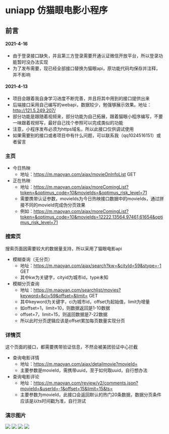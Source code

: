 # uniapp 仿猫眼电影小程序

## 前言
#### 2021-4-16
+ 由于登录接口缺失，并且第三方登录需要开通认证微信开放平台，所以登录功能暂时没办法实现
+ 为了发布需要，现已经全部接口替换为猫眼api，原功能代码均保存并注释，并不影响
#### 2021-4-13
+ 项目会跟着我自身学习进度不断完善，并且将其中用到的接口提供出来
+ 后端接口采用自己编写的webapi，数据较少，勉强够展示效果。地址：http://121.5.249.207/
+ 部分功能是跟随着视频来，部分功能为自己拓展，跟着猫眼小程序编写，不要一味跟着视频写，最好自己找个参照可以完成类似的功能
+ 注意，小程序发布必须为https域名，所以此接口仅供调试使用
+ 如果需要别的接口或者项目中有什么问题，可以联系我（qq1024516151）或者留言

### 主页
+ 今日热映
  - 地址：https://m.maoyan.com/ajax/movieOnInfoList GET
+ 正在热映
  - 地址：https://m.maoyan.com/ajax/moreComingList?token=&optimus_code=10&movieIds=&optimus_risk_level=71
  - 需要携带认证参数，movieIds为今日热映接口数据中的movieIds，通过拼接不同的movieId完成伪分页效果
  - 例如：https://m.maoyan.com/ajax/moreComingList?token=&optimus_code=10&movieIds=12222,13564,97461,61654&optimus_risk_level=71
  

### 搜索页
搜索页面因需要较大的数据量支持，所以采用了猫眼电影api
+ 模糊查询（无分页）
  - 地址：https://m.maoyan.com/ajax/search?kw=&cityId=59&stype=-1 GET
  - 其中kw为关键字，cityid为城市id，type未知
+ 模糊分页查询
  - 地址：https://m.maoyan.com/searchlist/movies?keyword=&ci=59&offset=&limit= GET
  - 其中keyword为关键字，ci为城市id，offset为起始值，limit为增量
  - 如offset=1，limit=10，则数据返回是1-10数据
  - offset=7，limit=15，则返回数据是7-22数据
  - 所以此时分页逻辑应该是offset累加每页数量实现分页
### 详情页
这个页面的接口，都需要携带验证信息，不然会被美团验证中心拦截
+ 查询电影详情
  - 地址：https://m.maoyan.com/ajax/detailmovie?movieId=
  - 主要参数是movieId，需携带uuid，至于如何取uuid，自行想办法
+ 查询电影评论
  - 地址：https://m.maoyan.com/review/v2/comments.json?movieId=&userId=-1&offset=15&limit=15&ts=
  - 主要参数为movieId，此接口会返回默认的热门20条数据，数据分页条件应该是以ts时间戳为准，自行测试
### 演示图片
![](https://github.com/ZhangWY0724/uniappLearn/blob/main/%E6%BC%94%E7%A4%BA%E5%9B%BE%E7%89%87/index.png)
![](https://github.com/ZhangWY0724/uniappLearn/blob/main/%E6%BC%94%E7%A4%BA%E5%9B%BE%E7%89%87/search.png)
![](https://github.com/ZhangWY0724/uniappLearn/blob/main/%E6%BC%94%E7%A4%BA%E5%9B%BE%E7%89%87/search2.png)
![](https://github.com/ZhangWY0724/uniappLearn/blob/main/%E6%BC%94%E7%A4%BA%E5%9B%BE%E7%89%87/detail.png)
